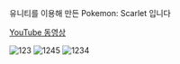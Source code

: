 유니티를 이용해 만든 Pokemon: Scarlet 입니다


[YouTube 동영상](https://www.youtube.com/watch?v=s__GzKLjPf0)

![123](https://github.com/HaloTwo/Pokemon/assets/94442043/807d13ae-208c-49e1-876d-ec69b09b69a4)
![1245](https://github.com/HaloTwo/Pokemon/assets/94442043/d6cd855f-e7da-4b9a-a7e9-10bc868fc415)
![1234](https://github.com/HaloTwo/Pokemon/assets/94442043/2152681c-9d84-495a-89a7-301dae1de9b6)

